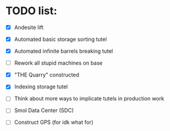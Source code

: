 # TODO list:
- [x] Andesite lift
- [x] Automated basic storage sorting tutel
- [x] Automated infinite barrels breaking tutel
- [ ] Rework all stupid machines on base
- [x] "THE Quarry" constructed
- [x] Indexing storage tutel
- [ ] Think about more ways to implicate tutels in production work
- [ ] Smol Data Center (SDC)
- [ ] Construct GPS (for idk what for)

